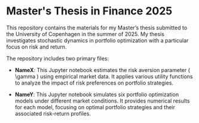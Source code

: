# Master's Thesis in Finance 2025
This repository contains the materials for my Master’s thesis submitted to the University of Copenhagen in the summer of 2025. My thesis investigates stochastic dynamics in portfolio optimization with a particular focus on risk and return.

The repository includes two primary files:

- **NameX**: This Jupyter notebook estimates the risk aversion parameter \( \gamma \) using empirical market data. It applies various utility functions to analyze the impact of risk preferences on portfolio strategies.

- **NameY**: This Jupyter notebook simulates six portfolio optimization models under different market conditions. It provides numerical results for each model, focusing on optimal portfolio strategies and their associated risk-return profiles.
